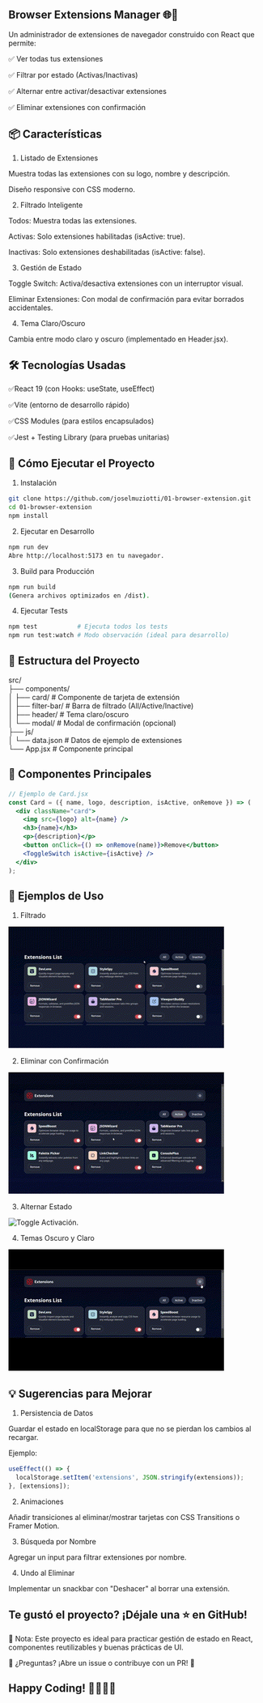 ## Browser Extensions Manager 🌐🔧

Un administrador de extensiones de navegador construido con React que permite:

✅ Ver todas tus extensiones

✅ Filtrar por estado (Activas/Inactivas)

✅ Alternar entre activar/desactivar extensiones

✅ Eliminar extensiones con confirmación


## 📦 Características

1. Listado de Extensiones

Muestra todas las extensiones con su logo, nombre y descripción.

Diseño responsive con CSS moderno.

2. Filtrado Inteligente

Todos: Muestra todas las extensiones.

Activas: Solo extensiones habilitadas (isActive: true).

Inactivas: Solo extensiones deshabilitadas (isActive: false).

3. Gestión de Estado

Toggle Switch: Activa/desactiva extensiones con un interruptor visual.

Eliminar Extensiones: Con modal de confirmación para evitar borrados accidentales.

4. Tema Claro/Oscuro

Cambia entre modo claro y oscuro (implementado en Header.jsx).


## 🛠️ Tecnologías Usadas

✅React 19 (con Hooks: useState, useEffect)

✅Vite (entorno de desarrollo rápido)

✅CSS Modules (para estilos encapsulados)

✅Jest + Testing Library (para pruebas unitarias)


## 🚀 Cómo Ejecutar el Proyecto

1. Instalación
```bash
git clone https://github.com/joselmuziotti/01-browser-extension.git
cd 01-browser-extension
npm install
```

2. Ejecutar en Desarrollo
```bash
npm run dev
Abre http://localhost:5173 en tu navegador.
```

3. Build para Producción
```bash
npm run build
(Genera archivos optimizados en /dist).
```

4. Ejecutar Tests
```bash
npm test           # Ejecuta todos los tests
npm run test:watch # Modo observación (ideal para desarrollo)
```

## 📂 Estructura del Proyecto

src/  
├── components/  
│   ├── card/            # Componente de tarjeta de extensión  
│   ├── filter-bar/      # Barra de filtrado (All/Active/Inactive)  
│   ├── header/          # Tema claro/oscuro  
│   └── modal/           # Modal de confirmación (opcional)  
├── js/  
│   └── data.json        # Datos de ejemplo de extensiones  
└── App.jsx              # Componente principal


## 🎨 Componentes Principales

```jsx
// Ejemplo de Card.jsx
const Card = ({ name, logo, description, isActive, onRemove }) => (
  <div className="card">
    <img src={logo} alt={name} />
    <h3>{name}</h3>
    <p>{description}</p>
    <button onClick={() => onRemove(name)}>Remove</button>
    <ToggleSwitch isActive={isActive} />
  </div>
);
```

## 🎨 Ejemplos de Uso

1. Filtrado

![Barra filtrado.](./public/images/filter.gif "Barra de botones para filtrado.")

2. Eliminar con Confirmación

![Boton Borrar.](./public/images/remove.gif "Boton para eliminar.")

3. Alternar Estado

![Toggle Activación.](./public/images/toggle.gif "Toggle de activación.")

4. Temas Oscuro y Claro

![Temas.](./public/images/themes.gif "Alterna temas oscuro y claro.")

## 💡 Sugerencias para Mejorar

1. Persistencia de Datos

Guardar el estado en localStorage para que no se pierdan los cambios al recargar.

Ejemplo:

```javascript
useEffect(() => {
  localStorage.setItem('extensions', JSON.stringify(extensions));
}, [extensions]);
```
2. Animaciones

Añadir transiciones al eliminar/mostrar tarjetas con CSS Transitions o Framer Motion.

3. Búsqueda por Nombre

Agregar un input para filtrar extensiones por nombre.

4. Undo al Eliminar

Implementar un snackbar con "Deshacer" al borrar una extensión.

## Te gustó el proyecto? ¡Déjale una ⭐ en GitHub!

🔹 Nota: Este proyecto es ideal para practicar gestión de estado en React, componentes reutilizables y buenas prácticas de UI.

🔹 ¿Preguntas? ¡Abre un issue o contribuye con un PR! 🚀

## Happy Coding! 👨‍💻👩‍💻